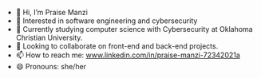 - 👋 Hi, I’m Praise Manzi
- 👀 Interested in software engineering and cybersecurity
- 🌱 Currently studying computer science with Cybersecurity at Oklahoma Christian University.
- 💞️ Looking to collaborate on front-end and back-end projects.
- 📫 How to reach me: www.linkedin.com/in/praise-manzi-72342021a 
- 😄 Pronouns: she/her
<!---
praisemanz/praisemanz is a ✨ special ✨ repository because its `README.md` (this file) appears on your GitHub profile.
You can click the Preview link to take a look at your changes.
--->
